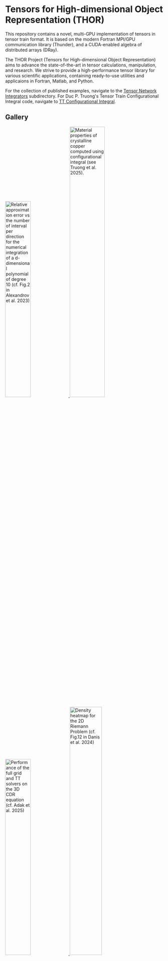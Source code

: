 # Tensors for High-dimensional Object Representation (THOR)

This repository contains a novel, multi-GPU implementation of tensors in tensor train format.  It is based on the modern Fortran MPI/GPU communication library (Thunder), and a CUDA-enabled algebra of distributed arrays (DRay).

The THOR Project (Tensors for High-dimensional Object Representation) aims to advance the state-of-the-art in tensor calculations, manipulation, and research. 
We strive to provide a high-performance tensor library for various scientific applications, containing ready-to-use utilities and applicaions in Fortran, Matlab, and Python. 

For the collection of published examples, navigate to the [Tensor Network Integrators](Tensor_Network_Integrators) subdirectory. For Duc P. Truong's Tensor Train Configurational Integral code, navigate to [TT Configurational Integral](TT_Configurational_Integral).

## Gallery

<p float="left">
  <a href="https://github.com/lanl/thor/blob/main/Tensor_Network_Integrators/examples/HDI/02-pconvergence.ipynb">
     <img src="https://raw.githubusercontent.com/wiki/lanl/thor/figs/HDI_pconvergence.png" width="40%" 
       title="Relative approximation error vs the number of interval per direction for the numerical integration of a d-dimensional polynomial of degree 10 (cf. Fig.2 in Alexandrov et al. 2023)" />
  </a>
  <a href="https://github.com/lanl/thor/tree/main/TT_Configurational_Integral">
     <img src="https://raw.githubusercontent.com/wiki/lanl/thor/figs/Fig_Cu_FCC_smatb_energy_pressure.png" width="47%" 
       title="Material properties of crystalline copper computed using configurational integral (see Truong et al. 2025)." />
  </a>
</p>
<p float="left">
  <a href="https://github.com/lanl/thor/tree/main/Tensor_Network_Integrators/examples/Linear-STSC/figures">
     <img src="https://raw.githubusercontent.com/wiki/lanl/thor/figs/LinearSTSC_time.png" width="40%" 
       title="Performance of the full grid and TT solvers on the 3D CDR equation (cf. Adak et al. 2025)" />
  </a>
  <a href="https://github.com/lanl/thor/blob/main/Tensor_Network_Integrators/examples/WENO/5.8%3Ariemann2d/Ex8_plotter.ipynb">
     <img src="https://raw.githubusercontent.com/wiki/lanl/thor/figs/WENO_2DRiemann.png" width=45%" 
       title="Density heatmap for the 2D Riemann Problem (cf. Fig.12 in Danis et al. 2024)" />
  </a>
</p>

## How to Cite THOR

If you used THOR for scientific publications, please include the following citation:
```
@techreport{alexandrov2024thor,
  title        = {Tensors Optimized for High-level Research (THOR): an efficient and easy-to-use library for tensor networks},
  author       = {Alexandrov, Boian and Boureima, Ismael Djibrilla and Korobkin, Oleg and Danis, Mustafa Engin},
  institution  = {Los Alamos National Laboratory},
  number       = {LA-UR-24-24375},
  year         = {2024},
  month        = {may},
  day          = {6},
  note         = {Approved for public release; distribution is unlimited},
  type         = {Report}
}
```
Upcoming publications:
 * Boureima et al. (in prep)
 * Truong et al. (in prep)

## Authors
- [Dibyendu Adak](mailto:dadak@lanl.gov): Theoretical Division, Los Alamos National Laboratory
- [Boian S. Alexandrov](mailto:boian@lanl.gov): Theoretical Division, Los Alamos National Laboratory
- [Ismael Boureima](mailto:iboureima@lanl.gov): Theoretical Division, Los Alamos National Laboratory
- [Rujeko Chinomona](mailto:crujeko@lanl.gov): Theoretical Division, Los Alamos National Laboratory
- [William Dai](mailto:dai@lanl.gov): Computational Physics Division, Los Alamos National Laboratory
- [Engin Danis](mailto:edanis@missouri.edu): Mechanical and Aerospace Engineering, The University of Missouri
- [Maksim Ekin Eren](mailto:maksim@lanl.gov): Information Systems and Modeling Group, Los Alamos National Laboratory ([Website](https://www.maksimeren.com/))
- [Oleg Korobkin](mailto:korobkin@lanl.gov): Theoretical Division, Los Alamos National Laboratory
- [Rahul Somasundaram](mailto:rahul@lanl.gov): Theoretical Division, Los Alamos National Laboratory
- [Kim Rasmussen](mailto:kor@lanl.gov): Theoretical Division, Los Alamos National Laboratory
- [Quoc Thai Tran](mailto:thai.tran@lanl.gov): Theoretial Division, Los Alamos National Laboratory
- [Duc P. Truong](mailto:dptruong@lanl.gov): Theoretical Division, Los Alamos National Laboratory

## Maintainers
- [Ismael Boureima](mailto:iboureima@lanl.gov): Theoretical Division, Los Alamos National Laboratory
- [Oleg Korobkin](mailto:korobkin@lanl.gov): Theoretical Division, Los Alamos National Laboratory
- [Rahul Somasundaram](mailto:rahul@lanl.gov): Theoretical Division, Los Alamos National Laboratory
- [Duc P. Truong](mailto:dptruong@lanl.gov): Theoretical Division, Los Alamos National Laboratory

## Copyright Notice
>© 2025. Triad National Security, LLC. All rights reserved.
This program was produced under U.S. Government contract 89233218CNA000001 for Los Alamos
National Laboratory (LANL), which is operated by Triad National Security, LLC for the U.S.
Department of Energy/National Nuclear Security Administration. All rights in the program are
reserved by Triad National Security, LLC, and the U.S. Department of Energy/National Nuclear
Security Administration. The Government is granted for itself and others acting on its behalf a
nonexclusive, paid-up, irrevocable worldwide license in this material to reproduce, prepare
derivative works, distribute copies to the public, perform publicly and display publicly, and to permit
others to do so.

**LANL Copyright Assertion #O4849 **

## License
This program is open source under the BSD-3 License.
Redistribution and use in source and binary forms, with or without modification, are permitted
provided that the following conditions are met:

1. Redistributions of source code must retain the above copyright notice, this list of conditions and
the following disclaimer.
 
2. Redistributions in binary form must reproduce the above copyright notice, this list of conditions
and the following disclaimer in the documentation and/or other materials provided with the
distribution.
 
3. Neither the name of the copyright holder nor the names of its contributors may be used to endorse
or promote products derived from this software without specific prior written permission.

THIS SOFTWARE IS PROVIDED BY THE COPYRIGHT HOLDERS AND CONTRIBUTORS "AS
IS" AND ANY EXPRESS OR IMPLIED WARRANTIES, INCLUDING, BUT NOT LIMITED TO, THE
IMPLIED WARRANTIES OF MERCHANTABILITY AND FITNESS FOR A PARTICULAR
PURPOSE ARE DISCLAIMED. IN NO EVENT SHALL THE COPYRIGHT HOLDER OR
CONTRIBUTORS BE LIABLE FOR ANY DIRECT, INDIRECT, INCIDENTAL, SPECIAL,
EXEMPLARY, OR CONSEQUENTIAL DAMAGES (INCLUDING, BUT NOT LIMITED TO,
PROCUREMENT OF SUBSTITUTE GOODS OR SERVICES; LOSS OF USE, DATA, OR PROFITS;
OR BUSINESS INTERRUPTION) HOWEVER CAUSED AND ON ANY THEORY OF LIABILITY,
WHETHER IN CONTRACT, STRICT LIABILITY, OR TORT (INCLUDING NEGLIGENCE OR
OTHERWISE) ARISING IN ANY WAY OUT OF THE USE OF THIS SOFTWARE, EVEN IF
ADVISED OF THE POSSIBILITY OF SUCH DAMAGE.


## Developer Test Suite
Developer test suites are located under [```TNI/fortran/tests/```](Tensor_Network_Integrators/fortran/tests/) directory.

## LANL HPC Installation Notes

### Darwin
```shell
salloc -p general
cd fortran
. load_env.sh intel
make -j
make test # optional
```

### Chicoma
```shell
salloc --qos=debug --reservation=debug --partition=debug
cd fortran
. load_env.sh chicoma
make -j
make test # optional
```
